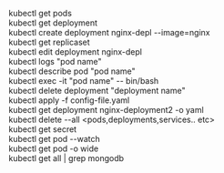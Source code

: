 
kubectl get pods
<br>
kubectl get deployment
<br>
kubectl create deployment nginx-depl --image=nginx
<br>
kubectl get replicaset
<br>
kubectl edit deployment nginx-depl
<br>
kubectl logs "pod name"
<br>
kubectl describe pod "pod name"
<br>
kubectl exec -it "pod name" -- bin/bash
<br>
kubectl delete deployment "deployment name"
<br>
kubectl apply -f config-file.yaml
<br>
kubectl get deployment nginx-deployment2 -o yaml
<br>
kubectl delete --all <pods,deployments,services.. etc>
<br>
kubectl get secret
<br>
kubectl get pod --watch
<br>
kubectl get pod -o wide
<br>
kubectl get all | grep mongodb
